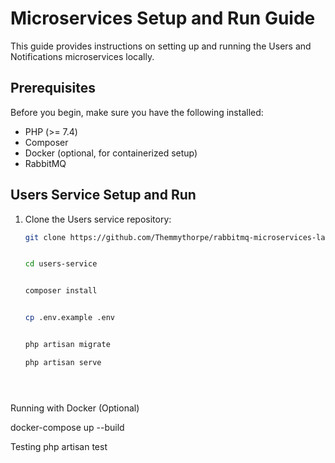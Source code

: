 # Microservices Setup and Run Guide

This guide provides instructions on setting up and running the Users and Notifications microservices locally.

## Prerequisites

Before you begin, make sure you have the following installed:

- PHP (>= 7.4)
- Composer
- Docker (optional, for containerized setup)
- RabbitMQ

## Users Service Setup and Run

1. Clone the Users service repository:

   ```bash
   git clone https://github.com/Themmythorpe/rabbitmq-microservices-laravel.git


   cd users-service


   composer install


   cp .env.example .env


   php artisan migrate

   php artisan serve





Running with Docker (Optional)

docker-compose up --build


Testing
php artisan test
